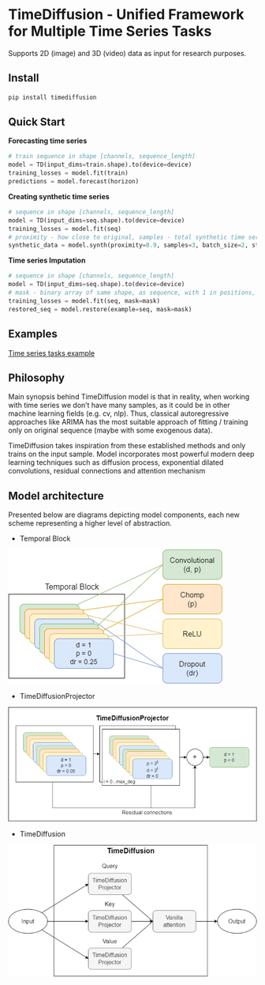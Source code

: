 # TimeDiffusion - Unified Framework for Multiple Time Series Tasks

Supports 2D (image) and 3D (video) data as input for research purposes.

## Install

```bash
pip install timediffusion
```


## Quick Start

**Forecasting time series**

```python
# train sequence in shape [channels, sequence_length]
model = TD(input_dims=train.shape).to(device=device)
training_losses = model.fit(train)
predictions = model.forecast(horizon)
```

**Creating synthetic time series**

```python
# sequence in shape [channels, sequence_length]
model = TD(input_dims=seq.shape).to(device=device)
training_losses = model.fit(seq)
# proximity - how close to original, samples - total synthetic time series
synthetic_data = model.synth(proximity=0.9, samples=3, batch_size=2, step_granulation=100)
```

**Time series Imputation**

```python
# sequence in shape [channels, sequence_length]
model = TD(input_dims=seq.shape).to(device=device)
# mask - binary array of same shape, as sequence, with 1 in positions, that needed to be overlooked
training_losses = model.fit(seq, mask=mask)
restored_seq = model.restore(example=seq, mask=mask)
```

## Examples

[Time series tasks example](./examples/example_1d_data.ipynb)

## Philosophy

Main synopsis behind TimeDiffusion model is that in reality, when working with time series we don’t have many samples, as it could be in other machine learning fields (e.g. cv, nlp). Thus, classical autoregressive approaches like ARIMA has the most suitable approach of fitting / training only on original sequence (maybe with some exogenous data).

TimeDiffusion takes inspiration from these established methods and only trains on the input sample. Model incorporates most powerful modern deep learning techniques such as diffusion process, exponential dilated convolutions, residual connections and attention mechanism

## Model architecture

Presented below are diagrams depicting model components, each new scheme representing a higher level of abstraction.

* Temporal Block

![Temporal Block Architecture image](https://github.com/timetoai/TimeDiffusion/blob/55d47ec9f570e43d636cee0014b50e4e72892830/handout/imgs/TemporalBlock.png)

* TimeDiffusionProjector

![TimeDiffusionProjector Architecture image](https://github.com/timetoai/TimeDiffusion/blob/55d47ec9f570e43d636cee0014b50e4e72892830/handout/imgs/TDP_architecture.png)

* TimeDiffusion

![TimeDiffusion Architecture image](https://github.com/timetoai/TimeDiffusion/blob/55d47ec9f570e43d636cee0014b50e4e72892830/handout/imgs/TD_architecture.png)
